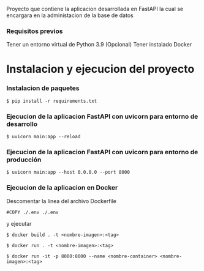 Proyecto que contiene la aplicacion desarrollada en FastAPI la cual se encargara en la administacion de la base de datos 

### Requisitos previos
Tener un entorno virtual de Python 3.9
(Opcional) Tener instalado Docker

# Instalacion y ejecucion del proyecto

### Instalacion de paquetes

```
$ pip install -r requirements.txt
```

### Ejecucion de la aplicacion FastAPI con uvicorn para entorno de desarrollo

```
$ uvicorn main:app --reload
```
### Ejecucion de la aplicacion FastAPI con uvicorn para entorno de producción

```
$ uvicorn main:app --host 0.0.0.0 --port 8000
```

### Ejecucion de la aplicacion en Docker
Descomentar la linea del archivo Dockerfile
```
#COPY ./.env ./.env
```
y ejecutar
```
$ docker build . -t <nombre-imagen>:<tag>
```
```
$ docker run . -t <nombre-imagen>:<tag>
```
```
$ docker run -it -p 8000:8000 --name <nombre-container> <nombre-imagen>:<tag>
```
